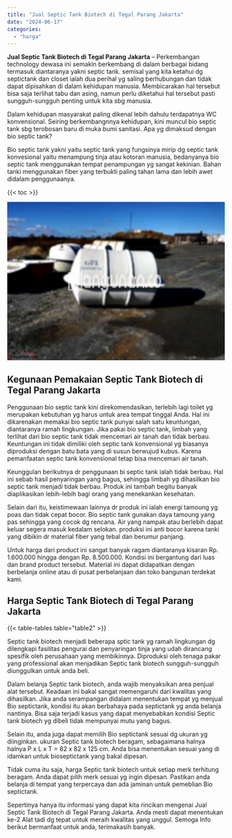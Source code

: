 ```yaml
---
title: "Jual Septic Tank Biotech di Tegal Parang Jakarta"
date: "2024-06-17"
categories: 
  - "harga"
---
```


**Jual Septic Tank Biotech di Tegal Parang Jakarta** – Perkembangan technology dewasa ini semakin berkembang di dalam berbagai bidang termasuk diantaranya yakni septic tank. semisal yang kita ketahui dg septictank dan closet ialah dua perihal yg saling berhubungan dan tidak dapat dipisahkan di dalam kehidupan manusia. Membicarakan hal tersebut bisa saja terlihat tabu dan asing, namun perlu diketahui hal tersebut pasti sungguh-sungguh penting untuk kita sbg manusia.

Dalam kehidupan masyarakat paling dikenal lebih dahulu terdapatnya WC konvensional. Seiring berkembangnnya kehidupan, kini muncul bio septic tank sbg terobosan baru di muka bumi sanitasi. Apa yg dimaksud dengan bio septic tank?

Bio septic tank yakni yaitu septic tank yang fungsinya mirip dg septic tank konvesional yaitu menampung tinja atau kotoran manusia, bedanyanya bio septic tank menggunakan tempat penampungan yg sangat kekinian. Bahan tanki menggunakan fiber yang terbukti paling tahan lama dan lebih awet didalam penggunaanya.

{{< toc >}}

![Jual Septic Tank Biotech di Tegal Parang Jakarta](/images/jual-bio-septictank-06.png)

## Kegunaan Pemakaian Septic Tank Biotech di Tegal Parang Jakarta

Penggunaan bio septic tank kini direkomendasikan, terlebih lagi toilet yg merupakan kebutuhan yg harus untuk area tempat tinggal Anda. Hal ini dikarenakan memakai bio septic tank punyai salah satu keuntungan, diantaranya ramah lingkungan. Jika pakai bio septic tank, limbah yang terlihat dari bio septic tank tidak mencemari air tanah dan tidak berbau. Keuntungan ini tidak dimiliki oleh septic tank konvensional yg biasanya diproduksi dengan batu bata yang di susun berwujud kubus. Karena pemanfaatan septic tank konvensional tetap bisa mencemari air tanah.

Keunggulan berikutnya dr penggunaan bi septic tank ialah tidak berbau. Hal ini sebab hasil penyaringan yang bagus, sehingga limbah yg dihasilkan bio septic tank menjadi tidak berbau. Produk ini tambah begitu banyak diaplikasikan lebih-lebih bagi orang yang menekankan kesehatan.

Selain dari itu, keistimewaan lainnya dr produk ini ialah energi tamoung yg poas dan tidak cepat bocor. Bio septic tank gunakan daya tamoung yang pas sehingga yang cocok dg rencana. Air yang nampak atau berlebih dapat keluar segera masuk kedalam selokan. produksi ini anti bocor karena tanki yang dibikin dr material fiber yang tebal dan berumur panjang.

Untuk harga dari product ini sangat banyak ragam diantaranya kisaran Rp. 1.600.000 hingga dengan Rp. 8.500.000. Kondisi ini bergantung dari luas dan brand product tersebut. Material ini dapat didapatkan dengan berbelanja online atau di pusat perbelanjaan dan toko bangunan terdekat kami.

## Harga Septic Tank Biotech di Tegal Parang Jakarta

{{< table-tables table="table2" >}}

Septic tank biotech menjadi beberapa sptic tank yg ramah lingkungan dg dilengkapi fasilitas pengurai dan penyaringan tinja yang udah dirancang spesifik oleh perusahaan yang membikinnya. Diproduksi oleh tenaga pakar yang professional akan menjadikan Septic tank biotech sungguh-sungguh diunggulkan untuk anda beli.

Dalam belanja Septic tank biotech, anda wajib menyaksikan area penjual alat tersebut. Keadaan ini bakal sangat memengaruhi dari kwalitas yang dihasilkan. Jika anda serampangan didalam menentukan tempat yg menjual Bio septictank, kondisi itu akan berbahaya pada septictank yg anda belanja nantinya. Bisa saja terjadi kasus yang dapat menyebabkan kondisi Septic tank biotech yg dibeli tidak mempunyai mutu yang bagus.

Selain itu, anda juga dapat memilih Bio septictank sesuai dg ukuran yg diinginkan. ukuran Septic tank biotech beragam, sebagaimana halnya halnya P x L x T = 82 x 82 x 125 cm. Anda bisa menentukan sesuai yang di idamkan untuk bioseptictank yang bakal dipesan.

Tidak cuma itu saja, harga Septic tank biotech untuk setiap merk terhitung beragam. Anda dapat pilih merk sesuai yg ingin dipesan. Pastikan anda belanja di tempat yang terpercaya dan ada jaminan untuk pemeblian Bio septictank.

Sepertinya hanya itu informasi yang dapat kita rincikan mengenai Jual Septic Tank Biotech di Tegal Parang Jakarta. Anda mesti dapat menentukan ke-2 Alat tadi dg tepat untuk meraih kwalitas yang unggul. Semoga Info berikut bermanfaat untuk anda, terimakasih banyak.
